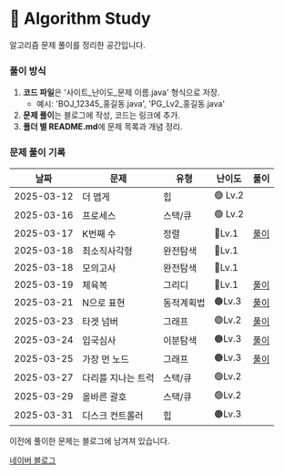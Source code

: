 # 📌 Algorithm Study

알고리즘 문제 풀이를 정리한 공간입니다.



### 풀이 방식
1. **코드 파일**은 '사이트_난이도_문제 이름.java' 형식으로 저장.
    - 예시: 'BOJ_12345_홍길동.java', 'PG_Lv2_홍길동.java'
2. **문제 풀이**는 블로그에 작성, 코드는 링크에 추가.
3. **폴더 별 README.md**에 문제 목록과 개념 정리.

### 문제 풀이 기록

| 날짜         | 문제        | 유형    | 난이도    | 풀이                                               |
|------------|-----------|-------|--------|--------------------------------------------------|
| 2025-03-12 | 더 맵게      | 힙     | 🟢 Lv.2 |                                                  |
| 2025-03-16 | 프로세스      | 스택/큐  | 🟢 Lv.2 |                                                  |
| 2025-03-17 | K번째 수     | 정렬    | 🔵Lv.1 | [풀이](https://blog.naver.com/gamakk2/223799781209) |
| 2025-03-18 | 최소직사각형    | 완전탐색  | 🔵Lv.1 |                                                  |
| 2025-03-18 | 모의고사      | 완전탐색  | 🔵Lv.1 |                                                  |
| 2025-03-19 | 체육복       | 그리디   | 🔵Lv.1 | [풀이](https://blog.naver.com/gamakk2/223802861543) |
| 2025-03-21 | N으로 표현    | 동적계획법 | 🟠Lv.3 | [풀이](https://blog.naver.com/gamakk2/223805073009) |
| 2025-03-23 | 타겟 넘버     | 그래프   | 🟢Lv.2 | [풀이](https://blog.naver.com/gamakk2/223806408314) |
| 2025-03-24 | 입국심사      | 이분탐색  | 🟠Lv.3 | [풀이](https://blog.naver.com/gamakk2/223808371758) |
| 2025-03-25 | 가장 먼 노드   | 그래프   | 🟠Lv.3 | [풀이](https://blog.naver.com/gamakk2/223809854243)                                           |
| 2025-03-27 | 다리를 지나는 트럭 | 스택/큐  | 🟢Lv.2 |                                           |
| 2025-03-29 | 올바른 괄호    | 스택/큐  | 🟢Lv.2 |                                           |
| 2025-03-31 | 디스크 컨트롤러 | 힙     | 🟠Lv.3 |                                           |

이전에 풀이한 문제는 블로그에 남겨져 있습니다.

[네이버 블로그](https://blog.naver.com/gamakk2/223793678530)
